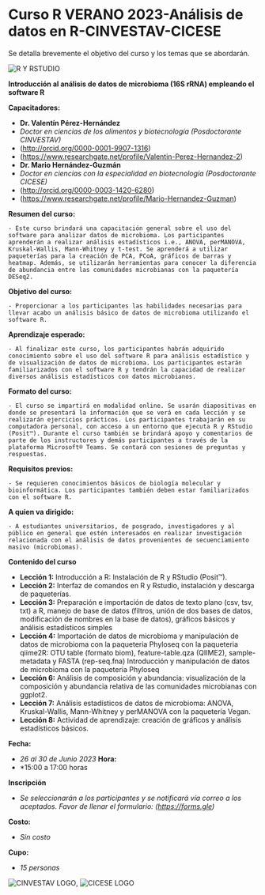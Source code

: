 # Curso R VERANO 2023-Análisis de datos en R-CINVESTAV-CICESE
Se detalla brevemente el objetivo del curso y los temas que se abordarán. 


![R Y RSTUDIO](https://upload.wikimedia.org/wikipedia/commons/thumb/1/1b/R_logo.svg/182px-R_logo.svg.png)


**Introducción al análisis de datos de microbioma (16S rRNA) empleando el software R**

**Capacitadores:**
- **Dr. Valentín Pérez-Hernández**
- *Doctor en ciencias de los alimentos y biotecnología (Posdoctorante CINVESTAV)*
- (http://orcid.org/0000-0001-9907-1316)
- (https://www.researchgate.net/profile/Valentin-Perez-Hernandez-2)
- **Dr. Mario Hernández-Guzmán**
- *Doctor en ciencias con la especialidad en biotecnología (Posdoctorante CICESE)*
- (http://orcid.org/0000-0003-1420-6280)
- (https://www.researchgate.net/profile/Mario-Hernandez-Guzman)

**Resumen del curso:**
	
	- Este curso brindará una capacitación general sobre el uso del software para analizar datos de microbioma. Los participantes aprenderán a realizar análisis estadísticos i.e., ANOVA, perMANOVA, Kruskal-Wallis, Mann-Whitney y t-test. Se aprenderá a utilizar paqueterías para la creación de PCA, PCoA, gráficos de barras y heatmap. Además, se utilizarán herramientas para conocer la diferencia de abundancia entre las comunidades microbianas con la paquetería DESeq2. 
 
**Objetivo del curso:**
	
	- Proporcionar a los participantes las habilidades necesarias para llevar acabo un análisis básico de datos de microbioma utilizando el software R.

**Aprendizaje esperado:** 
	
	- Al finalizar este curso, los participantes habrán adquirido conocimiento sobre el uso del software R para análisis estadístico y de visualización de datos de microbioma. Los participantes estarán familiarizados con el software R y tendrán la capacidad de realizar diversos análisis estadísticos con datos microbianos.

**Formato del curso:**
	
	- El curso se impartirá en modalidad online. Se usarán diapositivas en donde se presentará la información que se verá en cada lección y se realizarán ejercicios prácticos. Los participantes trabajarán en su computadora personal, con acceso a un entorno que ejecuta R y RStudio (Posit™). Durante el curso también se brindará apoyo y comentarios de parte de los instructores y demás participantes a través de la plataforma Microsoft® Teams. Se contará con sesiones de preguntas y respuestas.

**Requisitos previos:**
	
	- Se requieren conocimientos básicos de biología molecular y bioinformática. Los participantes también deben estar familiarizados con el software R.

**A quien va dirigido:**
	
	- A estudiantes universitarios, de posgrado, investigadores y al público en general que estén interesados en realizar investigación relacionada con el análisis de datos provenientes de secuenciamiento masivo (microbiomas).

**Contenido del curso**

- **Lección 1:** Introducción a R: Instalación de R y RStudio (Posit™).
- **Lección 2:** Interfaz de comandos en R y Rstudio, instalación y descarga de paqueterías.
- **Lección 3:** Preparación e importación de datos de texto plano (csv, tsv, txt) a R, manejo de base de datos (filtros, unión de dos bases de datos, modificación de nombres en la base de datos), gráficos básicos y análisis estadísticos simples 
- **Lección 4:** Importación de datos de microbioma y manipulación de datos de microbioma con la paqueteria Phyloseq
con la paqueteria qiime2R: OTU table (formato biom), feature-table.qza (QIIME2), sample-metadata y FASTA (rep-seq.fna)
Introducción y manipulación de datos de microbioma con la paqueteria Phyloseq
- **Lección 6:** Análisis de composición y abundancia: visualización de la composición y abundancia relativa de las comunidades microbianas con ggplot2.
- **Lección 7:** Análisis estadísticos de datos de microbioma: ANOVA, Kruskal-Wallis, Mann-Whitney y perMANOVA con la paquetería Vegan. 
- **Lección 8:** Actividad de aprendizaje: creación de gráficos y análisis estadísticos básicos.


**Fecha:**
-	*26 al 30 de Junio 2023*
**Hora:**
-	*15:00 a 17:00 horas
	
**Inscripción**
- *Se seleccionarán a los participantes y se notificará vía correo a los aceptados. Favor de llenar el formulario: (https://forms.gle)*

**Costo:** 
- *Sin costo*

**Cupo:**
- *15 personas*

![CINVESTAV LOGO](https://i0.wp.com/www.udual.org/principal/wp-content/uploads/2021/06/CINVESTAV.png?w=1200&ssl=1), ![CICESE LOGO](https://www.cicese.edu.mx/assets/img/cicese.png)
